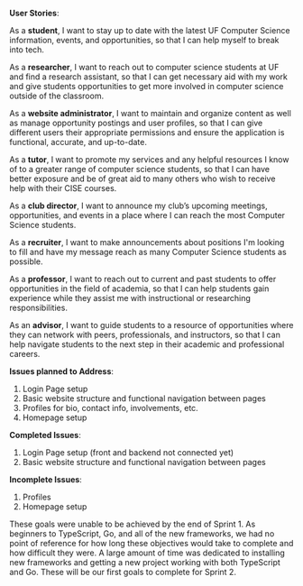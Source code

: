 **User Stories**:

As a **student**, I want to stay up to date with the latest UF Computer Science information, events, and opportunities, so that I can help myself to break into tech. 

As a **researcher**, I want to reach out to computer science students at UF and find a research assistant, so that I can get necessary aid with my work and give students opportunities to get more involved in computer science outside of the classroom.

As a **website administrator**, I want to maintain and organize content as well as manage opportunity postings and user profiles, so that I can give different users their appropriate permissions and ensure the application is functional, accurate, and up-to-date.

As a **tutor**, I want to promote my services and any helpful resources I know of to a greater range of computer science students, so that I can have better exposure and be of great aid to many others who wish to receive help with their CISE courses. 

As a **club director**, I want to announce my club’s upcoming meetings, opportunities, and events in a place where I can reach the most Computer Science students.

As a **recruiter**, I want to make announcements about positions I'm looking to fill and have my message reach as many Computer Science students as possible.

As a **professor**, I want to reach out to current and past students to offer opportunities in the field of academia, so that I can help students gain experience while they assist me with instructional or researching responsibilities. 

As an **advisor**, I want to guide students to a resource of opportunities where they can network with peers, professionals, and instructors, so that I can help navigate students to the next step in their academic and professional careers.




**Issues planned to Address**:
1) Login Page setup
2) Basic website structure and functional navigation between pages
3) Profiles for bio, contact info, involvements, etc.
4) Homepage setup

**Completed Issues**:
1) Login Page setup (front and backend not connected yet)
2) Basic website structure and functional navigation between pages

**Incomplete Issues**:
1) Profiles
2) Homepage setup

These goals were unable to be achieved by the end of Sprint 1. As beginners to TypeScript, Go, and all of the new frameworks, we had no point of reference for how long these objectives would take to complete and how difficult they were. A large amount of time was dedicated to installing new frameworks and getting a new project working with both TypeScript and Go. These will be our first goals to complete for Sprint 2.
